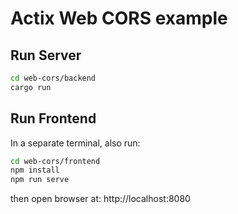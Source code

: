 # Actix Web CORS example

## Run Server

```sh
cd web-cors/backend
cargo run
```

## Run Frontend

In a separate terminal, also run:

```sh
cd web-cors/frontend
npm install
npm run serve
```

then open browser at: http://localhost:8080
